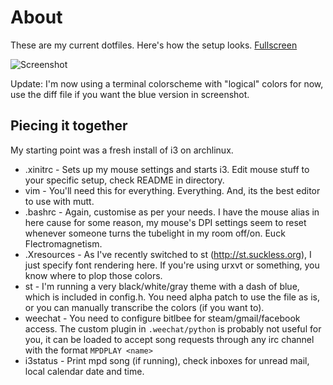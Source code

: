 # About
These are my current dotfiles. Here's how the setup looks. [Fullscreen](http://i.imgur.com/dgV6Re8.png)

![Screenshot](http://i.imgur.com/dgV7Re8.png)

Update: I'm now using a terminal colorscheme with "logical" colors for now, use
the diff file if you want the blue version in screenshot.

## Piecing it together
My starting point was a fresh install of i3 on archlinux.

* .xinitrc - Sets up my mouse settings and starts i3. Edit mouse stuff to your specific setup, check README in directory.
* vim - You'll need this for everything. Everything. And, its the best editor to use with mutt.
* .bashrc - Again, customise as per your needs. I have the mouse alias in here cause for some reason, my mouse's
 DPI settings seem to reset whenever someone turns the tubelight in my room off/on. Euck Flectromagnetism.
* .Xresources - As I've recently switched to st (http://st.suckless.org), I just specify font rendering here. If you're
 using urxvt or something, you know where to plop those colors.
* st - I'm running a very black/white/gray theme with a dash of blue, which is included in config.h. You need alpha
 patch to use the file as is, or you can manually transcribe the colors (if you want to).
* weechat -  You need to configure bitlbee for steam/gmail/facebook access. The custom plugin in `.weechat/python` is
 probably not useful for you, it can be loaded to accept song requests through
 any irc channel with the format `MPDPLAY <name>`
* i3status - Print mpd song (if running), check inboxes for unread mail, local calendar date and time.
